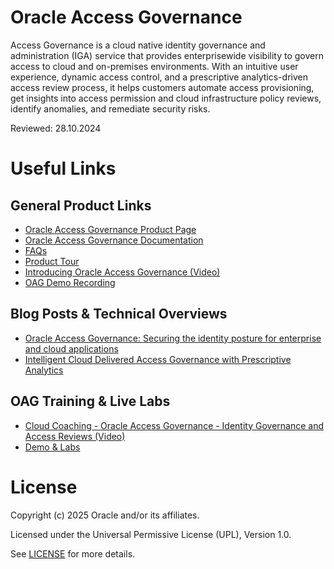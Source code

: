 # Oracle Access Governance

Access Governance is a cloud native identity governance and administration (IGA) service that provides enterprisewide visibility to govern access to cloud and on-premises environments. With an intuitive user experience, dynamic access control, and a prescriptive analytics-driven access review process, it helps customers automate access provisioning, get insights into access permission and cloud infrastructure policy reviews, identify anomalies, and remediate security risks.

Reviewed: 28.10.2024

# Useful Links

## General Product Links

- [Oracle Access Governance Product Page](https://www.oracle.com/in/security/cloud-security/access-governance/)
- [Oracle Access Governance Documentation](https://docs.oracle.com/en/cloud/paas/access-governance/index.html)
- [FAQs](https://www.oracle.com/uk/security/cloud-security/access-governance/faq/)
- [Product Tour](https://www.oracle.com/webfolder/s/quicktours/paas/pt-sec-access-governance/index.html)
- [Introducing Oracle Access Governance (Video)](https://www.youtube.com/watch?v=wnhiRRAPqho)
- [OAG Demo Recording](https://www.youtube.com/watch?v=GJEPEJlQOmQ)

## Blog Posts & Technical Overviews

- [Oracle Access Governance: Securing the identity posture for enterprise and cloud applications](https://blogs.oracle.com/cloud-infrastructure/post/securing-identity-posture)
- [Intelligent Cloud Delivered Access Governance with Prescriptive Analytics](https://blogs.oracle.com/cloudsecurity/post/intelligent-cloud-delivered-access-governance-with-prescriptive-analytics)

## OAG Training & Live Labs

- [Cloud Coaching - Oracle Access Governance - Identity Governance and Access Reviews (Video)](https://www.youtube.com/watch?v=9reHN697x6g)
- [Demo & Labs](https://luna.oracle.com/lab/6345863c-42c4-4f17-96fc-130278ac4b1f/steps) 

# License

Copyright (c) 2025 Oracle and/or its affiliates.

Licensed under the Universal Permissive License (UPL), Version 1.0.

See [LICENSE](https://github.com/oracle-devrel/technology-engineering/blob/main/LICENSE) for more details.
